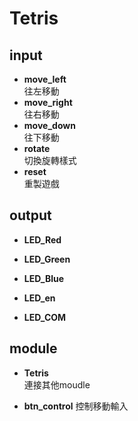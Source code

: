 # Tetris

## input
* __move_left__  
往左移動  
* __move_right__  
往右移動  
* __move_down__  
往下移動  
* __rotate__  
切換旋轉樣式  
* __reset__  
重製遊戲

## output 

* **LED_Red**
  
* **LED_Green**
  
* **LED_Blue**
  
*	**LED_en**
  
*	**LED_COM**

## module

* **Tetris**  
連接其他moudle

* **btn_control**
控制移動輸入
